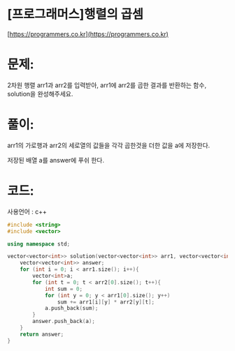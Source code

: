 # [프로그래머스]행렬의 곱셈

[https://programmers.co.kr](https://programmers.co.kr)

# 문제:

2차원 행렬 arr1과 arr2를 입력받아, arr1에 arr2를 곱한 결과를 반환하는 함수, solution을 완성해주세요.



# 풀이:

arr1의 가로행과 arr2의 세로열의 값들을 각각 곱한것을 더한 값을 a에 저장한다.

저장된 배열 a를 answer에 푸쉬 한다.



# **코드:**

사용언어 : c++
```c++
#include <string>
#include <vector>

using namespace std;

vector<vector<int>> solution(vector<vector<int>> arr1, vector<vector<int>> arr2) {
    vector<vector<int>> answer;
    for (int i = 0; i < arr1.size(); i++){
        vector<int>a;
        for (int t = 0; t < arr2[0].size(); t++){
            int sum = 0;
            for (int y = 0; y < arr1[0].size(); y++)
                sum += arr1[i][y] * arr2[y][t];
            a.push_back(sum);
        }
        answer.push_back(a);
    }
    return answer;
}
```

